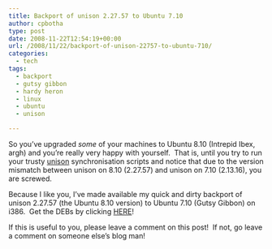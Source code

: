 ```yaml
---
title: Backport of unison 2.27.57 to Ubuntu 7.10
author: cpbotha
type: post
date: 2008-11-22T12:54:19+00:00
url: /2008/11/22/backport-of-unison-22757-to-ubuntu-710/
categories:
  - tech
tags:
  - backport
  - gutsy gibbon
  - hardy heron
  - linux
  - ubuntu
  - unison

---
```

So you&#8217;ve upgraded _some_ of your machines to Ubuntu 8.10 (Intrepid Ibex, argh) and you&#8217;re really very happy with yourself.  That is, until you try to run your trusty [unison][1] synchronisation scripts and notice that due to the version mismatch between unison on 8.10 (2.27.57) and unison on 7.10 (2.13.16), you are screwed.

Because I like you, I&#8217;ve made available my quick and dirty backport of unison 2.27.57 (the Ubuntu 8.10 version) to Ubuntu 7.10 (Gutsy Gibbon) on i386.  Get the DEBs by clicking [HERE][2]!

If this is useful to you, please leave a comment on this post!  If not, go leave a comment on someone else&#8217;s blog man!

 [1]: http://www.cis.upenn.edu/~bcpierce/unison/ "link to unison website"
 [2]: http://visualisation.tudelft.nl/~cpbotha/files/unison_2.27_gutsy_backport/ "unison 2.27.57 gutsy backport debs"